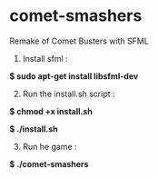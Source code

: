 # comet-smashers
Remake of Comet Busters with SFML

1. Install sfml :

  **$ sudo apt-get install libsfml-dev**

2. Run the install.sh script :

  **$ chmod +x install.sh**

  **$ ./install.sh**

3. Run he game :

  **$ ./comet-smashers**
